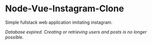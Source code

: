 # Node-Vue-Instagram-Clone
Simple fullstack web application imitating instagram.

*Database expired. Creating or retrieving users and posts is no longer possible.*
